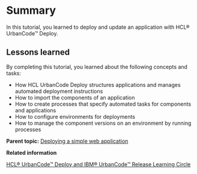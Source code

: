 # Summary

In this tutorial, you learned to deploy and update an application with HCL® UrbanCode™ Deploy.

## Lessons learned

By completing this tutorial, you learned about the following concepts and tasks:

-   How HCL UrbanCode Deploy structures applications and manages automated deployment instructions
-   How to import the components of an application
-   How to create processes that specify automated tasks for components and applications
-   How to configure environments for deployments
-   How to manage the component versions on an environment by running processes

**Parent topic:** [Deploying a simple web application](../../com.udeploy.tutorial.doc/topics/webapp_abstract.md)

**Related information**  


[HCL® UrbanCode™ Deploy and IBM® UrbanCode™ Release Learning Circle](https://www.ibm.com/developerworks/community/groups/service/html/communityview?communityUuid=860ff390-6cab-4f95-ab37-66d2ca7521b4)

